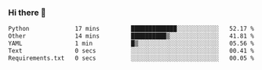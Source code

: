 ### Hi there 👋

<!--START_SECTION:waka-->

```txt
Python             17 mins         █████████████░░░░░░░░░░░░   52.17 %
Other              14 mins         ██████████▒░░░░░░░░░░░░░░   41.81 %
YAML               1 min           █▒░░░░░░░░░░░░░░░░░░░░░░░   05.56 %
Text               0 secs          ░░░░░░░░░░░░░░░░░░░░░░░░░   00.41 %
Requirements.txt   0 secs          ░░░░░░░░░░░░░░░░░░░░░░░░░   00.05 %
```

<!--END_SECTION:waka-->

<!--
**Jonas-VanHaeken/Jonas-VanHaeken** is a ✨ _special_ ✨ repository because its `README.md` (this file) appears on your GitHub profile.

Here are some ideas to get you started:

- 🔭 I’m currently working on ...
- 🌱 I’m currently learning ...
- 👯 I’m looking to collaborate on ...
- 🤔 I’m looking for help with ...
- 💬 Ask me about ...
- 📫 How to reach me: ...
- 😄 Pronouns: ...
- ⚡ Fun fact: ...
-->
